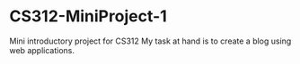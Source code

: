 # CS312-MiniProject-1
Mini introductory project for CS312 
My task at hand is to create a blog using web applications. 
